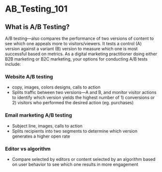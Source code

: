 # AB_Testing_101
## What is A/B Testing?
A/B testing—also compares the performance of two versions of content to see which one appeals more to visitors/viewers. It tests a control (A) version against a variant (B) version to measure which one is most successful based on metrics. As a digital marketing practitioner doing either B2B marketing or B2C marketing, your options for conducting A/B tests include:

### Website A/B testing
- copy, images, colors designs, calls to action
- Splits traffic between two versions—A and B, and monitor visitor actions to identify which version yields the highest number of 1) conversions or 2) visitors who performed the desired action (eg. purchases)

### Email marketing A/B testing 
- Subject line, images, calls to action
- Splits recipients into two segments to determine which version generates a higher open rate

### Editor vs algorithm
- Compare selected by editors or content selected by an algorithm based on user behavior to see which one results in more engagement

